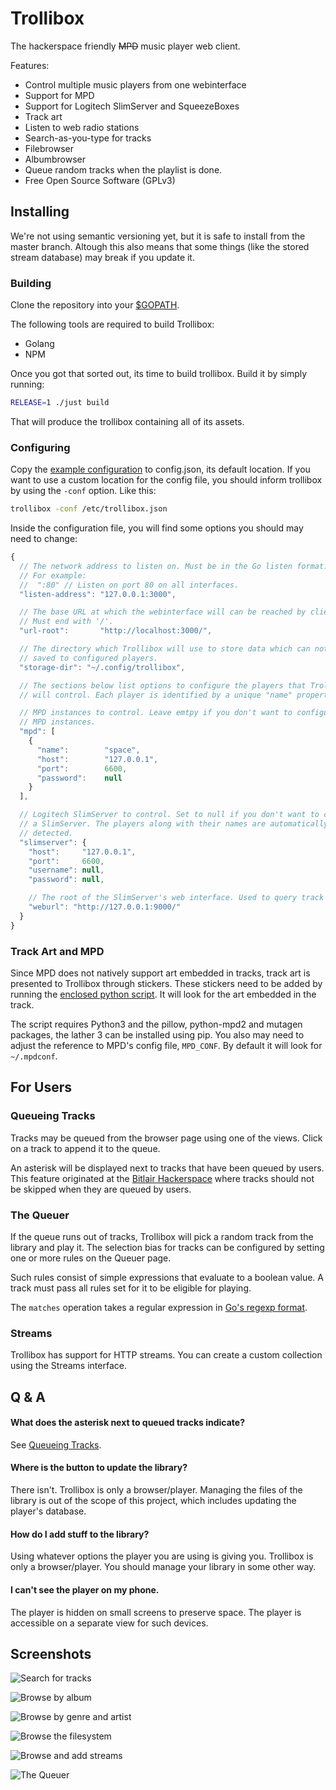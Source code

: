 Trollibox
=========

The hackerspace friendly ~~MPD~~ music player web client.

Features:
* Control multiple music players from one webinterface
* Support for MPD
* Support for Logitech SlimServer and SqueezeBoxes
* Track art
* Listen to web radio stations
* Search-as-you-type for tracks
* Filebrowser
* Albumbrowser
* Queue random tracks when the playlist is done.
* Free Open Source Software (GPLv3)

## Installing

We're not using semantic versioning yet, but it is safe to install from the
master branch. Altough this also means that some things (like the stored stream
database) may break if you update it.

### Building
Clone the repository into your [$GOPATH](https://www.youtube.com/watch?v=XCsL89YtqCs).

The following tools are required to build Trollibox:
* Golang
* NPM

Once you got that sorted out, its time to build trollibox. Build it by simply running:
```sh
RELEASE=1 ./just build
```
That will produce the trollibox containing all of its assets.

### Configuring

Copy the [example configuration](config.example.json) to config.json, its
default location. If you want to use a custom location for the config file, you
should inform trollibox by using the `-conf` option. Like this:
```sh
trollibox -conf /etc/trollibox.json
```

Inside the configuration file, you will find some options you should may need
to change:
```js
{
  // The network address to listen on. Must be in the Go listen format.
  // For example:
  //  ":80" // Listen on port 80 on all interfaces.
  "listen-address": "127.0.0.1:3000",

  // The base URL at which the webinterface will can be reached by clients.
  // Must end with '/'.
  "url-root":       "http://localhost:3000/",

  // The directory which Trollibox will use to store data which can not be
  // saved to configured players.
  "storage-dir": "~/.config/trollibox",

  // The sections below list options to configure the players that Trollibox
  // will control. Each player is identified by a unique "name" property.

  // MPD instances to control. Leave emtpy if you don't want to configure any
  // MPD instances.
  "mpd": [
    {
      "name":        "space",
      "host":        "127.0.0.1",
      "port":        6600,
      "password":    null
    }
  ],

  // Logitech SlimServer to control. Set to null if you don't want to configure
  // a SlimServer. The players along with their names are automatically
  // detected.
  "slimserver": {
    "host":     "127.0.0.1",
    "port":     6600,
    "username": null,
    "password": null,

    // The root of the SlimServer's web interface. Used to query track art.
    "weburl": "http://127.0.0.1:9000/"
  }
}
```

### Track Art and MPD

Since MPD does not natively support art embedded in tracks, track art is
presented to Trollibox through stickers. These stickers need to be added by
running the [enclosed python script](support/mpd-artwork.py). It will look for
the art embedded in the track.

The script requires Python3 and the pillow, python-mpd2 and mutagen packages,
the lather 3 can be installed using pip. You also may need to adjust the
reference to MPD's config file, `MPD_CONF`. By default it will look for
`~/.mpdconf`.


## For Users

### Queueing Tracks

Tracks may be queued from the browser page using one of the views. Click on a
track to append it to the queue.

An asterisk will be displayed next to tracks that have been queued by users.
This feature originated at the [Bitlair Hackerspace](https://bitlair.nl/) where
tracks should not be skipped when they are queued by users.

### The Queuer

If the queue runs out of tracks, Trollibox will pick a random track from the
library and play it. The selection bias for tracks can be configured by setting
one or more rules on the Queuer page.

Such rules consist of simple expressions that evaluate to a boolean value. A
track must pass all rules set for it to be eligible for playing.

The `matches` operation takes a regular expression in
[Go's regexp format](https://golang.org/pkg/regexp/syntax/).

### Streams

Trollibox has support for HTTP streams. You can create a custom collection
using the Streams interface.


## Q & A

#### What does the asterisk next to queued tracks indicate?
See [Queueing Tracks](#queueing-tracks).

#### Where is the button to update the library?
There isn't. Trollibox is only a browser/player. Managing the files of the
library is out of the scope of this project, which includes updating the
player's database.

#### How do I add stuff to the library?
Using whatever options the player you are using is giving you. Trollibox is
only a browser/player. You should manage your library in some other way.

#### I can't see the player on my phone.
The player is hidden on small screens to preserve space. The player is
accessible on a separate view for such devices.


## Screenshots

![Search for tracks](screenshots/1-search.png)

![Browse by album](screenshots/2-albums.png)

![Browse by genre and artist](screenshots/3-browse.png)

![Browse the filesystem](screenshots/4-files.png)

![Browse and add streams](screenshots/5-streams.png)

![The Queuer](screenshots/6-queuer.png)
